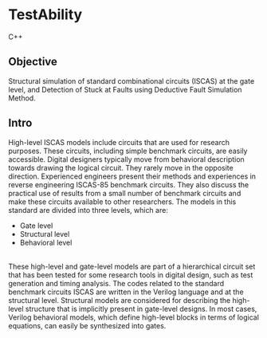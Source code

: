 # TestAbility

C++

## Objective
Structural simulation of standard combinational circuits (ISCAS) at the gate level, and Detection of Stuck at Faults using Deductive Fault Simulation Method.

## Intro
High-level ISCAS models include circuits that are used for research purposes. These circuits, including simple benchmark circuits, are easily accessible. Digital designers typically move from behavioral description towards drawing the logical circuit. They rarely move in the opposite direction. Experienced engineers present their methods and experiences in reverse engineering ISCAS-85 benchmark circuits. They also discuss the practical use of results from a small number of benchmark circuits and make these circuits available to other researchers. The models in this standard are divided into three levels, which are: <br>
+ Gate level
+ Structural level
+ Behavioral level
<br>
These high-level and gate-level models are part of a hierarchical circuit set that has been tested for some research tools in digital design, such as test generation and timing analysis. The codes related to the standard benchmark circuits ISCAS are written in the Verilog language and at the structural level. Structural models are considered for describing the high-level structure that is implicitly present in gate-level designs. In most cases, Verilog behavioral models, which define high-level blocks in terms of logical equations, can easily be synthesized into gates.
